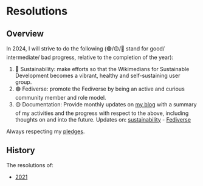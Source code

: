 # Resolutions

## Overview

In 2024, I will strive to do the following (🟢/🟡/🔴 stand for good/ intermediate/ bad progress, relative to the completion of the year):

1. 🔴 Sustainability: make efforts so that the Wikimedians for Sustainable Development becomes a vibrant, healthy and self-sustaining user group.
1. 🟢 Fediverse: promote the Fediverse by being an active and curious community member and role model.
1. 🟡 Documentation: Provide monthly updates on [my blog](https://ainali.com) with a summary of my activities and the progress with respect to the above, including thoughts on and into the future. Updates on: [sustainability](https://ainali.com/tag/sustainability-2024/) - [Fediverse](https://ainali.com/tag/fediverse-2024/)

Always respecting my [pledges](https://github.com/Ainali/pledges).

## History

The resolutions of:

* [2021](2021.md)
